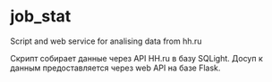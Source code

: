 # job_stat
Script and web service for analising data from hh.ru

Скрипт собирает данные через API HH.ru в базу SQLight. Досуп к данным предоставляется через web API на базе Flask.
